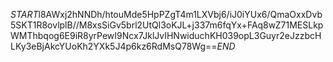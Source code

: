$START$l8AWxj2hNNDh/htouMde5HpPZgT4m1LXVbj6/iJ0iYUx6/QmaOxxDvb5SKT1R8ovlplB//M8xsSiGv5brl2UtQl3oKJL+j337m6fqYx+FAq8wZ71MESLkpWMThbqog6E9iR8yrPewI9Ncx7JklJvIHNwiduchKH039opL3Guyr2eJzzbcHLKy3eBjAkcYUoKh2YXk5J4p6kz6RdMsQ78Wg==$END$